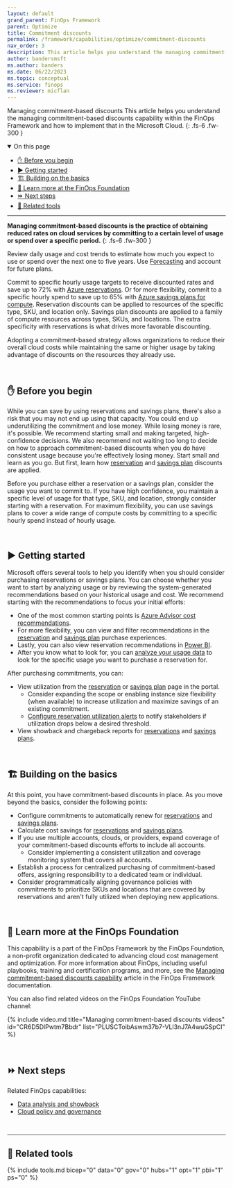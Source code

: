```yaml
---
layout: default
grand_parent: FinOps Framework
parent: Optimize
title: Commitment discounts
permalink: /framework/capabilities/optimize/commitment-discounts
nav_order: 3
description: This article helps you understand the managing commitment-based discounts capability within the FinOps Framework and how to implement that in the Microsoft Cloud.
author: bandersmsft
ms.author: banders
ms.date: 06/22/2023
ms.topic: conceptual
ms.service: finops
ms.reviewer: micflan
---
```


<span class="fs-9 d-block mb-4">Managing commitment-based discounts</span>
This article helps you understand the managing commitment-based discounts capability within the FinOps Framework and how to implement that in the Microsoft Cloud.
{: .fs-6 .fw-300 }

<details open markdown="1">
  <summary class="fs-2 text-uppercase">On this page</summary>

- [✋ Before you begin](#-before-you-begin)
- [▶️ Getting started](#️-getting-started)
- [🏗️ Building on the basics](#️-building-on-the-basics)
- [🍎 Learn more at the FinOps Foundation](#-learn-more-at-the-finops-foundation)
- [⏩ Next steps](#-next-steps)
- [🧰 Related tools](#-related-tools)

</details>

---

<a name="definition"></a>
**Managing commitment-based discounts is the practice of obtaining reduced rates on cloud services by committing to a certain level of usage or spend over a specific period.**
{: .fs-6 .fw-300 }

Review daily usage and cost trends to estimate how much you expect to use or spend over the next one to five years. Use [Forecasting](../quantify/forecasting.md) and account for future plans.

Commit to specific hourly usage targets to receive discounted rates and save up to 72% with [Azure reservations](https://learn.microsoft.com/azure/cost-management-billing/reservations/save-compute-costs-reservations.md). Or for more flexibility, commit to a specific hourly spend to save up to 65% with [Azure savings plans for compute](https://learn.microsoft.com/azure/cost-management-billing/savings-plan/savings-plan-compute-overview.md). Reservation discounts can be applied to resources of the specific type, SKU, and location only. Savings plan discounts are applied to a family of compute resources across types, SKUs, and locations. The extra specificity with reservations is what drives more favorable discounting.

Adopting a commitment-based strategy allows organizations to reduce their overall cloud costs while maintaining the same or higher usage by taking advantage of discounts on the resources they already use.

<br>

## ✋ Before you begin

While you can save by using reservations and savings plans, there's also a risk that you may not end up using that capacity. You could end up underutilizing the commitment and lose money. While losing money is rare, it's possible. We recommend starting small and making targeted, high-confidence decisions. We also recommend not waiting too long to decide on how to approach commitment-based discounts when you do have consistent usage because you're effectively losing money. Start small and learn as you go. But first, learn how [reservation](https://learn.microsoft.com/azure/cost-management-billing/reservations/reservation-discount-application.md) and [savings plan](https://learn.microsoft.com/azure/cost-management-billing/savings-plan/discount-application.md) discounts are applied.

Before you purchase either a reservation or a savings plan, consider the usage you want to commit to. If you have high confidence, you maintain a specific level of usage for that type, SKU, and location, strongly consider starting with a reservation. For maximum flexibility, you can use savings plans to cover a wide range of compute costs by committing to a specific hourly spend instead of hourly usage.

<br>

## ▶️ Getting started

Microsoft offers several tools to help you identify when you should consider purchasing reservations or savings plans. You can choose whether you want to start by analyzing usage or by reviewing the system-generated recommendations based on your historical usage and cost. We recommend starting with the recommendations to focus your initial efforts:

- One of the most common starting points is [Azure Advisor cost recommendations](https://learn.microsoft.com/azure///learn.microsoft.com/azure/advisor/advisor-reference-cost-recommendations.md).
- For more flexibility, you can view and filter recommendations in the [reservation](https://learn.microsoft.com/azure/cost-management-billing/reservations/reserved-instance-purchase-recommendations.md) and [savings plan](https://learn.microsoft.com/azure/cost-management-billing/savings-plan/purchase-recommendations.md#purchase-recommendations-in-the-azure-portal) purchase experiences.
- Lastly, you can also view reservation recommendations in [Power BI](https://learn.microsoft.com/power-bi/connect-data/desktop-connect-azure-cost-management).
- After you know what to look for, you can [analyze your usage data](https://learn.microsoft.com/azure/cost-management-billing/reservations/determine-reservation-purchase.md#analyze-usage-data) to look for the specific usage you want to purchase a reservation for.

After purchasing commitments, you can:

- View utilization from the [reservation](https://learn.microsoft.com/azure/cost-management-billing/reservations/reservation-utilization.md) or [savings plan](https://learn.microsoft.com/azure/cost-management-billing/savings-plan/view-utilization.md) page in the portal.
  - Consider expanding the scope or enabling instance size flexibility (when available) to increase utilization and maximize savings of an existing commitment.
  - [Configure reservation utilization alerts](https://learn.microsoft.com/azure/cost-management-billing/costs/reservation-utilization-alerts.md) to notify stakeholders if utilization drops below a desired threshold.
- View showback and chargeback reports for [reservations](https://learn.microsoft.com/azure/cost-management-billing/reservations/charge-back-usage.md) and [savings plans](https://learn.microsoft.com/azure/cost-management-billing/savings-plan/charge-back-costs.md).

<br>

## 🏗️ Building on the basics

At this point, you have commitment-based discounts in place. As you move beyond the basics, consider the following points:

- Configure commitments to automatically renew for [reservations](https://learn.microsoft.com/azure/cost-management-billing/reservations/reservation-renew.md) and [savings plans](https://learn.microsoft.com/azure/cost-management-billing/savings-plan/renew-savings-plan.md).
- Calculate cost savings for [reservations](https://learn.microsoft.com/azure/cost-management-billing/reservations/calculate-ea-reservations-savings.md) and [savings plans](https://learn.microsoft.com/azure/cost-management-billing/savings-plan/calculate-ea-savings-plan-savings.md).
- If you use multiple accounts, clouds, or providers, expand coverage of your commitment-based discounts efforts to include all accounts.
  - Consider implementing a consistent utilization and coverage monitoring system that covers all accounts.
- Establish a process for centralized purchasing of commitment-based offers, assigning responsibility to a dedicated team or individual.
- Consider programmatically aligning governance policies with commitments to prioritize SKUs and locations that are covered by reservations and aren't fully utilized when deploying new applications.

<br>

## 🍎 Learn more at the FinOps Foundation

This capability is a part of the FinOps Framework by the FinOps Foundation, a non-profit organization dedicated to advancing cloud cost management and optimization. For more information about FinOps, including useful playbooks, training and certification programs, and more, see the [Managing commitment-based discounts capability](https://www.finops.org/framework/capabilities/manage-commitment-based-discounts/) article in the FinOps Framework documentation.

You can also find related videos on the FinOps Foundation YouTube channel:

<!--[!VIDEO https://www.youtube.com/embed/{id}?list={list}]-->
{% include video.md title="Managing commitment-based discounts videos" id="CR6D5DlPwtm7Bbdr" list="PLUSCToibAswm37b7-VLl3nJ7A4wuGSpCI" %}

<br>

## ⏩ Next steps

Related FinOps capabilities:

- [Data analysis and showback](../understand/reporting.md)
- [Cloud policy and governance](../manage/policy.md)

<br>

---

## 🧰 Related tools

{% include tools.md bicep="0" data="0" gov="0" hubs="1" opt="1" pbi="1" ps="0" %}

<br>
